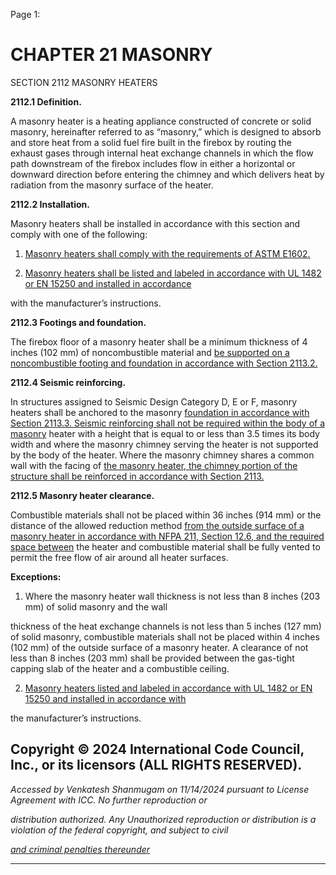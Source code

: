 Page 1:

# CHAPTER 21 MASONRY

 SECTION 2112
 MASONRY HEATERS


**2112.1 Definition.**


A masonry heater is a heating appliance constructed of concrete or solid masonry, hereinafter referred to as “masonry,”
which is designed to absorb and store heat from a solid fuel fire built in the firebox by routing the exhaust gases through
internal heat exchange channels in which the flow path downstream of the firebox includes flow in either a horizontal or
downward direction before entering the chimney and which delivers heat by radiation from the masonry surface of the
heater.

**2112.2 Installation.**

Masonry heaters shall be installed in accordance with this section and comply with one of the following:

1. [Masonry heaters shall comply with the requirements of ASTM E1602.](http://codes.iccsafe.org/#VACC2021P1_Ch35_PromASTM_RefStdE1602_20032017)

2. [Masonry heaters shall be listed and labeled in accordance with UL 1482 or EN 15250 and installed in accordance](http://codes.iccsafe.org/#VACC2021P1_Ch35_PromUL_RefStd1482_2011)

with the manufacturer’s instructions.

**2112.3 Footings and foundation.**

The firebox floor of a masonry heater shall be a minimum thickness of 4 inches (102 mm) of noncombustible material and
[be supported on a noncombustible footing and foundation in accordance with Section 2113.2.](http://codes.iccsafe.org/#VACC2021P1_Ch21_Sec2113.2)

**2112.4 Seismic reinforcing.**

In structures assigned to Seismic Design Category D, E or F, masonry heaters shall be anchored to the masonry
[foundation in accordance with Section 2113.3. Seismic reinforcing shall not be required within the body of a masonry](http://codes.iccsafe.org/#VACC2021P1_Ch21_Sec2113.3)
heater with a height that is equal to or less than 3.5 times its body width and where the masonry chimney serving the
heater is not supported by the body of the heater. Where the masonry chimney shares a common wall with the facing of
[the masonry heater, the chimney portion of the structure shall be reinforced in accordance with Section 2113.](http://codes.iccsafe.org/#VACC2021P1_Ch21_Sec2113)


**2112.5 Masonry heater clearance.**


Combustible materials shall not be placed within 36 inches (914 mm) or the distance of the allowed reduction method
[from the outside surface of a masonry heater in accordance with NFPA 211, Section 12.6, and the required space between](http://codes.iccsafe.org/#VACC2021P1_Ch35_PromNFPA_RefStd211_19)
the heater and combustible material shall be fully vented to permit the free flow of air around all heater surfaces.


**Exceptions:**


1. Where the masonry heater wall thickness is not less than 8 inches (203 mm) of solid masonry and the wall

thickness of the heat exchange channels is not less than 5 inches (127 mm) of solid masonry, combustible
materials shall not be placed within 4 inches (102 mm) of the outside surface of a masonry heater. A clearance of
not less than 8 inches (203 mm) shall be provided between the gas-tight capping slab of the heater and a
combustible ceiling.

2. [Masonry heaters listed and labeled in accordance with UL 1482 or EN 15250 and installed in accordance with](http://codes.iccsafe.org/#VACC2021P1_Ch35_PromUL_RefStd1482_2011)


the manufacturer’s instructions.


## Copyright © 2024 International Code Council, Inc., or its licensors (ALL RIGHTS RESERVED).

_Accessed by Venkatesh Shanmugam on 11/14/2024 pursuant to License Agreement with ICC. No further reproduction or_

_distribution authorized. Any Unauthorized reproduction or distribution is a violation of the federal copyright, and subject to civil_

_[and criminal penalties thereunder](http://codes.iccsafe.org/content/VACC2021P1/chapter-21-masonry#VACC2021P1_Ch21_Sec2112)_


-----



